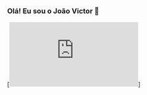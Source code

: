 ### Olá! Eu sou o João Victor 👋

[![Blog](https://img.shields.io/website-up-down-green-red/http/monip.org.svgsite:http://monip.org)]
